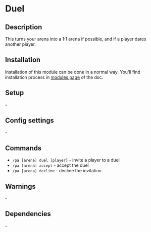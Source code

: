 # Duel

## Description

This turns your arena into a 1:1 arena if possible, and if a player dares another player.

## Installation

Installation of this module can be done in a normal way. You'll find installation process in [modules page](../modules.md#installing-modules) of the doc.

## Setup

\-

## Config settings

\-

## Commands

- `/pa [arena] duel [player]` \- invite a player to a duel
- `/pa [arena] accept` \- accept the duel
- `/pa [arena] decline` \- decline the invitation

## Warnings

\-

## Dependencies

\-
